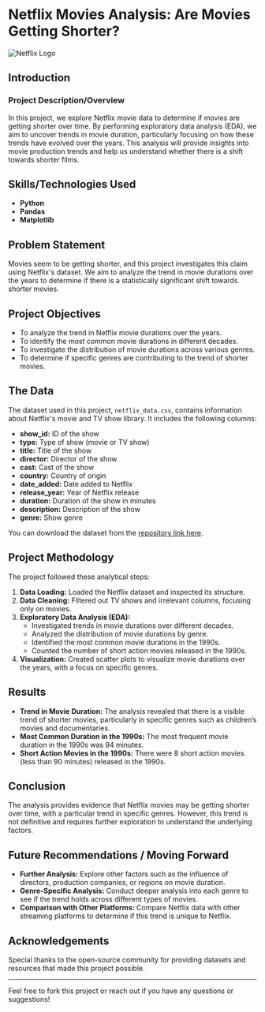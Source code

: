 # Netflix Movies Analysis: Are Movies Getting Shorter?

![Netflix Logo](image_link_here) <!-- Replace with your image link -->

## Introduction

### Project Description/Overview
In this project, we explore Netflix movie data to determine if movies are getting shorter over time. By performing exploratory data analysis (EDA), we aim to uncover trends in movie duration, particularly focusing on how these trends have evolved over the years. This analysis will provide insights into movie production trends and help us understand whether there is a shift towards shorter films.

## Skills/Technologies Used

- **Python**
- **Pandas**
- **Matplotlib**

## Problem Statement

Movies seem to be getting shorter, and this project investigates this claim using Netflix's dataset. We aim to analyze the trend in movie durations over the years to determine if there is a statistically significant shift towards shorter movies.

## Project Objectives

- To analyze the trend in Netflix movie durations over the years.
- To identify the most common movie durations in different decades.
- To investigate the distribution of movie durations across various genres.
- To determine if specific genres are contributing to the trend of shorter movies.

## The Data

The dataset used in this project, `netflix_data.csv`, contains information about Netflix's movie and TV show library. It includes the following columns:

- **show_id:** ID of the show
- **type:** Type of show (movie or TV show)
- **title:** Title of the show
- **director:** Director of the show
- **cast:** Cast of the show
- **country:** Country of origin
- **date_added:** Date added to Netflix
- **release_year:** Year of Netflix release
- **duration:** Duration of the show in minutes
- **description:** Description of the show
- **genre:** Show genre

You can download the dataset from the [repository link here](your_data_link_here).

## Project Methodology

The project followed these analytical steps:

1. **Data Loading:** Loaded the Netflix dataset and inspected its structure.
2. **Data Cleaning:** Filtered out TV shows and irrelevant columns, focusing only on movies.
3. **Exploratory Data Analysis (EDA):** 
   - Investigated trends in movie durations over different decades.
   - Analyzed the distribution of movie durations by genre.
   - Identified the most common movie durations in the 1990s.
   - Counted the number of short action movies released in the 1990s.
4. **Visualization:** Created scatter plots to visualize movie durations over the years, with a focus on specific genres.

## Results

- **Trend in Movie Duration:** The analysis revealed that there is a visible trend of shorter movies, particularly in specific genres such as children’s movies and documentaries.
- **Most Common Duration in the 1990s:** The most frequent movie duration in the 1990s was 94 minutes.
- **Short Action Movies in the 1990s:** There were 8 short action movies (less than 90 minutes) released in the 1990s.

## Conclusion

The analysis provides evidence that Netflix movies may be getting shorter over time, with a particular trend in specific genres. However, this trend is not definitive and requires further exploration to understand the underlying factors.

## Future Recommendations / Moving Forward

- **Further Analysis:** Explore other factors such as the influence of directors, production companies, or regions on movie duration.
- **Genre-Specific Analysis:** Conduct deeper analysis into each genre to see if the trend holds across different types of movies.
- **Comparison with Other Platforms:** Compare Netflix data with other streaming platforms to determine if this trend is unique to Netflix.

## Acknowledgements

Special thanks to the open-source community for providing datasets and resources that made this project possible.

---

Feel free to fork this project or reach out if you have any questions or suggestions!

